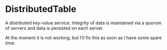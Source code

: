 DistributedTable
================

A distributed key-value service. Integrity of data is maintained via a quorum of servers and data is persisted on each server.

At the moment it is not working, but I'll fix this as soon as I have some spare time.
